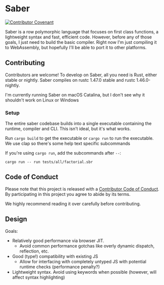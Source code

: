 # Saber

[![Contributor Covenant](https://img.shields.io/badge/Contributor%20Covenant-v2.0%20adopted-ff69b4.svg)](code_of_conduct.md) 

Saber is a row polymorphic language that focuses on first class
functions, a lightweight syntax and fast, efficient code. However,
before any of those goals, I just need to build the basic
compiler. Right now I'm just compiling it to WebAssembly, but
hopefully I'll be able to port it to other platforms.

## Contributing

Contributors are welcome! To develop on Saber, all you need is Rust, either stable 
or nightly. Saber compiles on rustc 1.47.0 stable and rustc 1.46.0-nightly.

I'm currently running Saber on macOS Catalina, but I don't see why it shouldn't work 
on Linux or Windows 

### Setup

The entire saber codebase builds into a single executable containing the runtime, 
compiler and CLI. This isn't ideal, but it's what works.

Run `cargo build` to get the executable or `cargo run` to run the executable. We use clap so there's some help text specific subcommands

If you're using `cargo run`, add the subcommands after `--`:
```
cargo run -- run tests/all/factorial.sbr
```

## Code of Conduct

Please note that this project is released with a [Contributor Code of Conduct](code_of_conduct.md). 
By participating in this project you agree to abide by its terms.

We highly recommend reading it over carefully before contributing.

## Design

Goals:

- Relatively good performance via browser JIT.
  - Avoid common performance gotchas like overly dynamic dispatch,
    reflection, etc.
- Good (type!) compatibility with existing JS
  - Allow for interfacing with completely untyped JS with potential
    runtime checks (performance penalty?)
- Lightweight syntax. Avoid using keywords when possible (however,
  will affect syntax highlighting)
